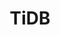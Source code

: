 ---
title: TiDB
categories:
  - database
docs:
  - id: java
    url: https://www.testcontainers.org/modules/databases/tidb/
    example: |
      ```java
      var tidb = new TiDBContainer(DockerImageName.parse("pingcap/tidb:v6.1.0"));
      tidb.start();
      ```
description: |
  TiDB is an open-source NewSQL database that supports Hybrid Transactional and Analytical Processing workloads. It is MySQL compatible and can provide horizontal scalability, strong consistency, and high availability.
---